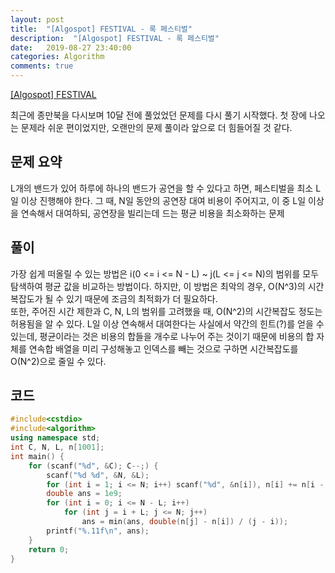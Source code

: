```yaml
---
layout: post
title:  "[Algospot] FESTIVAL - 록 페스티벌"
description:  "[Algospot] FESTIVAL - 록 페스티벌"
date:   2019-08-27 23:40:00
categories: Algorithm
comments: true
---
```

[[Algospot] FESTIVAL](https://algospot.com/judge/problem/read/FESTIVAL)

최근에 종만북을 다시보며 10달 전에 풀었었던 문제를 다시 풀기 시작했다. 첫 장에 나오는 문제라 쉬운 편이었지만, 오랜만의 문제 풀이라 앞으로 더 힘들어질 것 같다.

## 문제 요약

L개의 밴드가 있어 하루에 하나의 밴드가 공연을 할 수 있다고 하면, 페스티벌을 최소 L일 이상 진행해야 한다. 그 때, N일 동안의 공연장 대여 비용이 주어지고, 이 중 L일 이상을 연속해서 대여하되, 공연장을 빌리는데 드는 평균 비용을 최소화하는 문제

## 풀이

가장 쉽게 떠올릴 수 있는 방법은 i(0 <= i <= N - L) ~ j(L <= j <= N)의 범위를 모두 탐색하여 평균 값을 비교하는 방법이다. 하지만, 이 방법은 최악의 경우, O(N^3)의 시간복잡도가 될 수 있기 때문에 조금의 최적화가 더 필요하다.  
또한, 주어진 시간 제한과 C, N, L의 범위를 고려했을 때,  O(N^2)의 시간복잡도 정도는 허용됨을 알 수 있다.
L일 이상 연속해서 대여한다는 사실에서 약간의 힌트(?)를 얻을 수 있는데, 평균이라는 것은 비용의 합들을 개수로 나누어 주는 것이기 때문에 비용의 합 자체를 연속합 배열을 미리 구성해놓고 인덱스를 빼는 것으로 구하면 시간복잡도를 O(N^2)으로 줄일 수 있다.

## 코드

```C++
#include<cstdio>
#include<algorithm>
using namespace std;
int C, N, L, n[1001];
int main() {
	for (scanf("%d", &C); C--;) {
		scanf("%d %d", &N, &L);
		for (int i = 1; i <= N; i++) scanf("%d", &n[i]), n[i] += n[i - 1];
		double ans = 1e9;
		for (int i = 0; i <= N - L; i++)
			for (int j = i + L; j <= N; j++)
				ans = min(ans, double(n[j] - n[i]) / (j - i));
		printf("%.11f\n", ans);
	}
	return 0;
}
```
